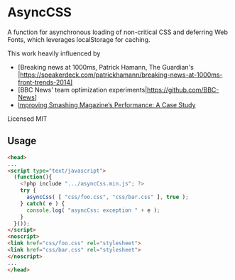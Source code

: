 # AsyncCSS

A function for asynchronous loading of non-critical CSS and deferring Web Fonts,
which leverages localStorage for caching.

This work heavily influenced by
* [Breaking news at 1000ms, Patrick Hamann, The Guardian's |https://speakerdeck.com/patrickhamann/breaking-news-at-1000ms-front-trends-2014]
* [BBC News' team optimization experiments|https://github.com/BBC-News]
* [Improving Smashing Magazine’s Performance: A Case Study](http://www.smashingmagazine.com/2014/09/08/improving-smashing-magazine-performance-case-study/)

Licensed MIT

## Usage

``` html
<head>
...
<script type="text/javascript">
  (function(){
    <?php include ".../asyncCss.min.js"; ?>
    try {
      asyncCss( [ "css/foo.css", "css/bar.css" ], true );
    } catch( e ) {
      console.log( "asyncCss: exception " + e );
    }
  }());
</script>
<noscript>
<link href="css/foo.css" rel="stylesheet">
<link href="css/bar.css" rel="stylesheet">
</noscript>
...
</head>
```
